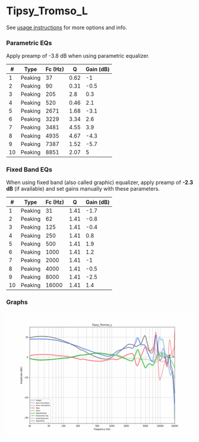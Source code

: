 # Tipsy_Tromso_L
See [usage instructions](https://github.com/jaakkopasanen/AutoEq#usage) for more options and info.

### Parametric EQs
Apply preamp of -3.8 dB when using parametric equalizer.

|   # | Type    |   Fc (Hz) |    Q |   Gain (dB) |
|-----|---------|-----------|------|-------------|
|   1 | Peaking |        37 | 0.62 |        -1   |
|   2 | Peaking |        90 | 0.31 |        -0.5 |
|   3 | Peaking |       205 | 2.8  |         0.3 |
|   4 | Peaking |       520 | 0.46 |         2.1 |
|   5 | Peaking |      2671 | 1.68 |        -3.1 |
|   6 | Peaking |      3229 | 3.34 |         2.6 |
|   7 | Peaking |      3481 | 4.55 |         3.9 |
|   8 | Peaking |      4935 | 4.67 |        -4.3 |
|   9 | Peaking |      7387 | 1.52 |        -5.7 |
|  10 | Peaking |      8851 | 2.07 |         5   |

### Fixed Band EQs
When using fixed band (also called graphic) equalizer, apply preamp of **-2.3 dB** (if available) and set gains manually with these parameters.

|   # | Type    |   Fc (Hz) |    Q |   Gain (dB) |
|-----|---------|-----------|------|-------------|
|   1 | Peaking |        31 | 1.41 |        -1.7 |
|   2 | Peaking |        62 | 1.41 |        -0.8 |
|   3 | Peaking |       125 | 1.41 |        -0.4 |
|   4 | Peaking |       250 | 1.41 |         0.8 |
|   5 | Peaking |       500 | 1.41 |         1.9 |
|   6 | Peaking |      1000 | 1.41 |         1.2 |
|   7 | Peaking |      2000 | 1.41 |        -1   |
|   8 | Peaking |      4000 | 1.41 |        -0.5 |
|   9 | Peaking |      8000 | 1.41 |        -2.5 |
|  10 | Peaking |     16000 | 1.41 |         1.4 |

### Graphs
![](./Tipsy_Tromso_L.png)
